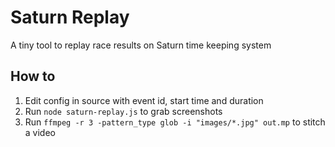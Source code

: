 # Saturn Replay

A tiny tool to replay race results on Saturn time keeping system

## How to

1. Edit config in source with event id, start time and duration
2. Run `node saturn-replay.js` to grab screenshots
3. Run `ffmpeg -r 3 -pattern_type glob -i "images/*.jpg" out.mp` to stitch a video
